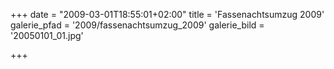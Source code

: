 +++
date = "2009-03-01T18:55:01+02:00"
title = 'Fassenachtsumzug 2009'
galerie_pfad = '2009/fassenachtsumzug_2009'
galerie_bild = '20050101_01.jpg'

+++

      
